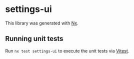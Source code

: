 # settings-ui

This library was generated with [Nx](https://nx.dev).

## Running unit tests

Run `nx test settings-ui` to execute the unit tests via [Vitest](https://vitest.dev/).
